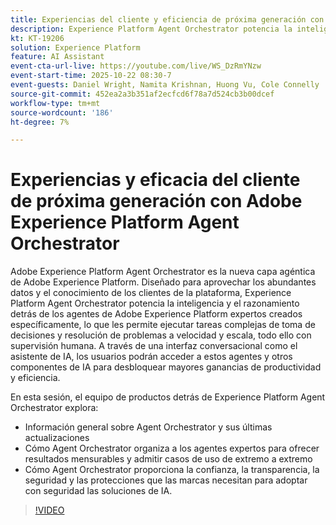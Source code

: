 ```yaml
---
title: Experiencias del cliente y eficiencia de próxima generación con Adobe Experience Platform Agent Orchestrator
description: Experience Platform Agent Orchestrator potencia la inteligencia y el razonamiento detrás de los agentes de Adobe Experience Platform expertos creados específicamente, lo que les permite ejecutar tareas complejas de toma de decisiones y resolución de problemas a velocidad y escala.
kt: KT-19206
solution: Experience Platform
feature: AI Assistant
event-cta-url-live: https://youtube.com/live/WS_DzRmYNzw
event-start-time: 2025-10-22 08:30-7
event-guests: Daniel Wright, Namita Krishnan, Huong Vu, Cole Connelly
source-git-commit: 452ea2a3b351af2ecfcd6f78a7d524cb3b00dcef
workflow-type: tm+mt
source-wordcount: '186'
ht-degree: 7%

---
```


# Experiencias y eficacia del cliente de próxima generación con Adobe Experience Platform Agent Orchestrator

Adobe Experience Platform Agent Orchestrator es la nueva capa agéntica de Adobe Experience Platform. Diseñado para aprovechar los abundantes datos y el conocimiento de los clientes de la plataforma, Experience Platform Agent Orchestrator potencia la inteligencia y el razonamiento detrás de los agentes de Adobe Experience Platform expertos creados específicamente, lo que les permite ejecutar tareas complejas de toma de decisiones y resolución de problemas a velocidad y escala, todo ello con supervisión humana. A través de una interfaz conversacional como el asistente de IA, los usuarios podrán acceder a estos agentes y otros componentes de IA para desbloquear mayores ganancias de productividad y eficiencia.

En esta sesión, el equipo de productos detrás de Experience Platform Agent Orchestrator explora:

* Información general sobre Agent Orchestrator y sus últimas actualizaciones
* Cómo Agent Orchestrator organiza a los agentes expertos para ofrecer resultados mensurables y admitir casos de uso de extremo a extremo
* Cómo Agent Orchestrator proporciona la confianza, la transparencia, la seguridad y las protecciones que las marcas necesitan para adoptar con seguridad las soluciones de IA.

>[!VIDEO](https://video.tv.adobe.com/v/3476153/?learn=on&enablevpops)
